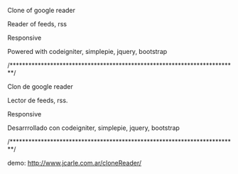 Clone of google reader

Reader of feeds, rss

Responsive

Powered with codeigniter, simplepie, jquery, bootstrap

/*************************************************************************/

Clon de google reader

Lector de feeds, rss.

Responsive

Desarrrollado con codeigniter, simplepie, jquery, bootstrap

/*************************************************************************/

demo: http://www.jcarle.com.ar/cloneReader/
